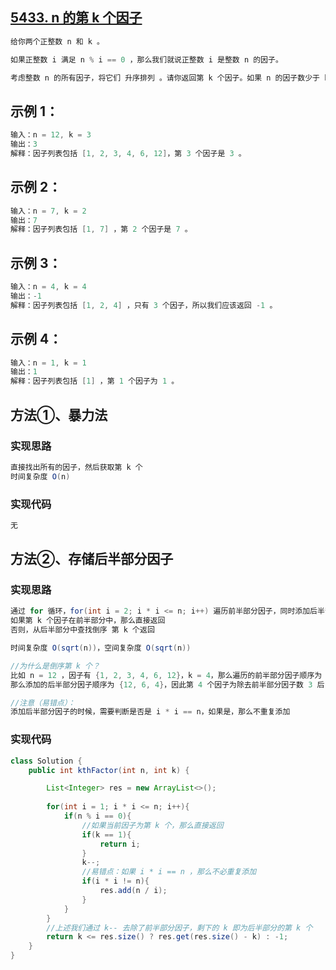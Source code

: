 ## **[5433. n 的第 k 个因子](https://leetcode-cn.com/problems/the-kth-factor-of-n/)**

```java
给你两个正整数 n 和 k 。

如果正整数 i 满足 n % i == 0 ，那么我们就说正整数 i 是整数 n 的因子。

考虑整数 n 的所有因子，将它们 升序排列 。请你返回第 k 个因子。如果 n 的因子数少于 k ，请你返回 -1 。
```



## **示例 1：**

```java
输入：n = 12, k = 3
输出：3
解释：因子列表包括 [1, 2, 3, 4, 6, 12]，第 3 个因子是 3 。
```



## **示例 2：**

```java
输入：n = 7, k = 2
输出：7
解释：因子列表包括 [1, 7] ，第 2 个因子是 7 。
```



## **示例 3：**

```java
输入：n = 4, k = 4
输出：-1
解释：因子列表包括 [1, 2, 4] ，只有 3 个因子，所以我们应该返回 -1 。
```



## **示例 4：**

```java
输入：n = 1, k = 1
输出：1
解释：因子列表包括 [1] ，第 1 个因子为 1 。
```





## **方法①、暴力法**

### **实现思路**

```java
直接找出所有的因子，然后获取第 k 个
时间复杂度 O(n)
```



### **实现代码**

```java
无
```



## **方法②、存储后半部分因子**

### **实现思路**

```java
通过 for 循环，for(int i = 2; i * i <= n; i++) 遍历前半部分因子，同时添加后半部分因子
如果第 k 个因子在前半部分中，那么直接返回
否则，从后半部分中查找倒序 第 k 个返回

时间复杂度 O(sqrt(n))，空间复杂度 O(sqrt(n))

//为什么是倒序第 k 个？
比如 n = 12 ，因子有 {1, 2, 3, 4, 6, 12}，k = 4，那么遍历的前半部分因子顺序为 {1, 2, 3}
那么添加的后半部分因子顺序为 {12, 6, 4}，因此第 4 个因子为除去前半部分因子数 3 后，k = 1，即后半部分倒序第 1 个

//注意（易错点）：
添加后半部分因子的时候，需要判断是否是 i * i == n，如果是，那么不重复添加
```



### **实现代码**

```java
class Solution {
    public int kthFactor(int n, int k) {

        List<Integer> res = new ArrayList<>();
		
        for(int i = 1; i * i <= n; i++){
            if(n % i == 0){
                //如果当前因子为第 k 个，那么直接返回
                if(k == 1){
                    return i;
                }
                k--;
                //易错点：如果 i * i == n ，那么不必重复添加
                if(i * i != n){
                    res.add(n / i);
                }
            }
        }
		//上述我们通过 k-- 去除了前半部分因子，剩下的 k 即为后半部分的第 k 个
        return k <= res.size() ? res.get(res.size() - k) : -1;
    }
}
```

